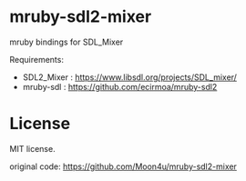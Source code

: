 # mruby-sdl2-mixer

mruby bindings for SDL_Mixer

Requirements:

 - SDL2_Mixer : https://www.libsdl.org/projects/SDL_mixer/
 - mruby-sdl : https://github.com/ecirmoa/mruby-sdl2

# License

MIT license.

original code: https://github.com/Moon4u/mruby-sdl2-mixer
